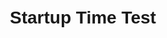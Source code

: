 <!DOCTYPE html>
<html lang="en">
<head>
    <meta charset="UTF-8">
    <title>Startup Time Test</title>
    <style>
        body {
            font-family: Arial, sans-serif;
            text-align: center;
            margin-top: 50px;
        }
    </style>
</head>
<body>
    <h1>Startup Time Test</h1>
    <p id="start-time"></p>
    <script>
        // Function to format time with milliseconds
        function formatTimeWithMilliseconds(time) {
            const date = new Date(time);
            return date.toLocaleTimeString() + '.' + date.getMilliseconds();
        }

        // Capture the time when the page starts loading
        const startTime = performance.timing.navigationStart;
        document.getElementById('start-time').innerText = 'Page start time: ' + formatTimeWithMilliseconds(startTime);

        // Capture the time when the page fully loads
        window.onload = function() {
            const endTime = performance.timing.loadEventEnd;
            document.getElementById('end-time').innerText = 'Page load time: ' + formatTimeWithMilliseconds(endTime);
            console.log('Performance Timing:', window.performance.timing);
        };
    </script>
</body>
</html>
